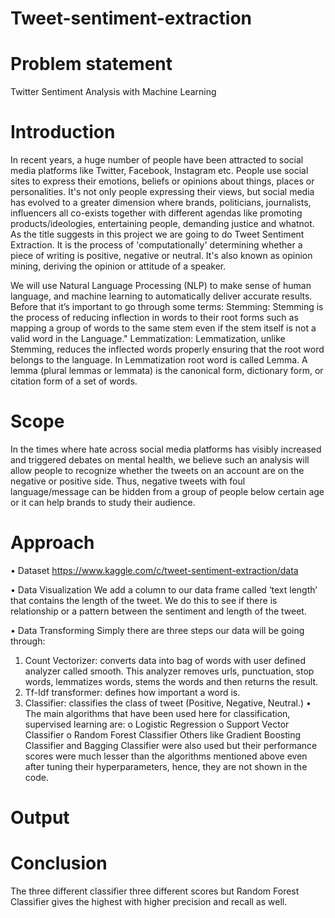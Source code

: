 # Tweet-sentiment-extraction
# Problem statement 
 Twitter Sentiment Analysis with Machine Learning
# Introduction
In recent years, a huge number of people have been attracted to social media platforms like Twitter, Facebook, Instagram etc. People use social sites to express their emotions, beliefs or opinions about things, places or personalities. It's not only people expressing their views, but social media has evolved to a greater dimension where brands, politicians, journalists, influencers all co-exists together with different agendas like promoting products/ideologies, entertaining people, demanding justice and whatnot. 
As the title suggests in this project we are going to do Tweet Sentiment Extraction. It is the process of 'computationally' determining whether a piece of writing is positive, negative or neutral. It's also known as opinion mining, deriving the opinion or attitude of a speaker. 

We will use Natural Language Processing (NLP) to make sense of human language, and machine learning to automatically deliver accurate results.
Before that it’s important to go through some terms:
Stemming: Stemming is the process of reducing inflection in words to their root forms such as mapping a group of words to the same stem even if the stem itself is not a valid word in the Language."
Lemmatization: Lemmatization, unlike Stemming, reduces the inflected words properly ensuring that the root word belongs to the language. In Lemmatization root word is called Lemma. A lemma (plural lemmas or lemmata) is the canonical form, dictionary form, or citation form of a set of words.


# Scope
In the times where hate across social media platforms has visibly increased and triggered debates on mental health, we believe such an analysis will allow people to recognize whether the tweets on an account are on the negative or positive side. Thus, negative tweets with foul language/message can be hidden from a group of people below certain age or it can help brands to study their audience.

# Approach
•	Dataset
https://www.kaggle.com/c/tweet-sentiment-extraction/data

•	Data Visualization
We add a column to our data frame called ‘text length’ that contains the length of the tweet. We do this to see if there is relationship or a pattern between the sentiment and length of the tweet.

•	Data Transforming
Simply there are three steps our data will be going through:
1)	Count Vectorizer: converts data into bag of words with user defined analyzer called smooth.
This analyzer removes urls, punctuation, stop words, lemmatizes words, stems the words and then returns the result.
2)	Tf-Idf transformer: defines how important a word is.
3)	Classifier: classifies the class of tweet (Positive, Negative, Neutral.)
•	The main algorithms that have been used here for classification, supervised learning are:
o	Logistic Regression
o	Support Vector Classifier
o	Random Forest Classifier
Others like Gradient Boosting Classifier and Bagging Classifier were also used but their performance scores were much lesser than the algorithms mentioned above even after tuning their hyperparameters, hence, they are not shown in the code.

# Output
# Conclusion
The three different classifier three different scores but Random Forest Classifier gives the highest with higher precision and recall as well.


